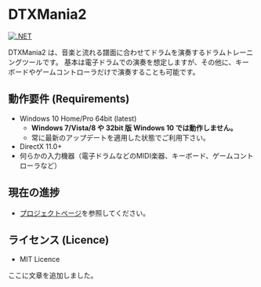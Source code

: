 
DTXMania2
===
[![.NET](https://img.shields.io/badge/.NET-Core3.1-blue.svg)](https://github.com/dotnet/core)

DTXMania2 は、音楽と流れる譜面に合わせてドラムを演奏するドラムトレーニングツールです。
基本は電子ドラムでの演奏を想定しますが、その他に、キーボードやゲームコントローラだけで演奏することも可能です。

## 動作要件 (Requirements)

* Windows 10 Home/Pro 64bit (latest)
  * **Windows 7/Vista/8 や 32bit 版 Windows 10 では動作しません。**
  * 常に最新のアップデートを適用した状態でご利用下さい。
* DirectX 11.0+
* 何らかの入力機器（電子ドラムなどのMIDI楽器、キーボード、ゲームコントローラなど）

## 現在の進捗

* [プロジェクトページ](https://github.com/DTXMania/DTXMania2/projects)を参照してください。

## ライセンス (Licence)

* MIT Licence

ここに文章を追加しました。